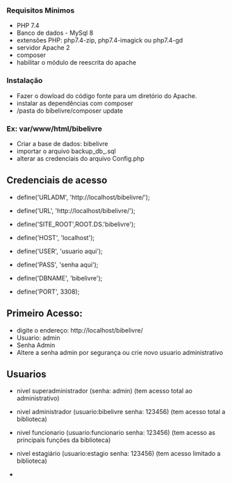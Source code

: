 ### Requisitos Mínimos
- PHP 7.4
- Banco de dados - MySql 8
- extensões PHP: php7.4-zip, php7.4-imagick ou php7.4-gd
- servidor Apache 2
- composer
- habilitar o módulo de reescrita do apache

### Instalação
- Fazer o dowload do código fonte para um diretório do Apache.
- instalar as dependências com composer
- /pasta do bibelivre/composer update


### Ex: var/www/html/bibelivre

- Criar a base de dados: bibelivre
- importar o arquivo backup_db_.sql
- alterar as credenciais do arquivo Config.php



## Credenciais de acesso
- define('URLADM', 'http://localhost/bibelivre/');
- define('URL', 'http://localhost/bibelivre/');

- define('SITE_ROOT',ROOT.DS.'bibelivre');

- define('HOST', 'localhost');
- define('USER', 'usuario aqui');
- define('PASS', 'senha aqui');
- define('DBNAME', 'bibelivre');
- define('PORT', 3308);

## Primeiro Acesso:

- digite o endereço: http://localhost/bibelivre/
- Usuario: admin
- Senha Admin
- Altere a senha admin por segurança ou crie novo usuario administrativo

## Usuarios
- nivel superadministrador (senha: admin) (tem acesso total ao administrativo)
- nivel administrador (usuario:bibelivre senha: 123456) (tem acesso total a biblioteca)
- nivel funcionario (usuario:funcionario senha: 123456) (tem acesso as principais funções da biblioteca)
- nivel estagiário (usuario:estagio senha: 123456) (tem acesso limitado a biblioteca)

-